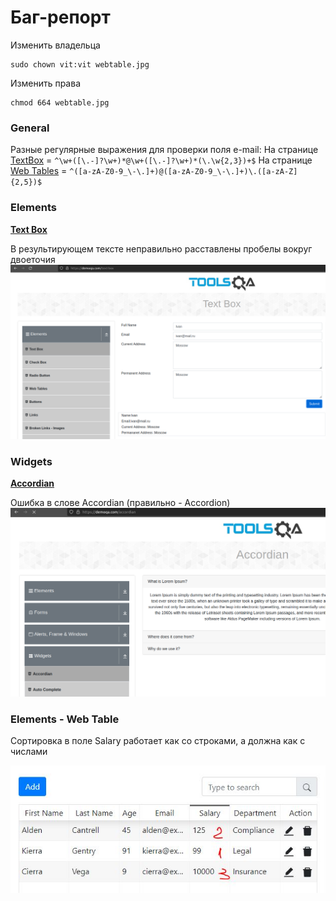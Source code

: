 # Баг-репорт


Изменить владельца
```
sudo chown vit:vit webtable.jpg
```
Изменить права
```
chmod 664 webtable.jpg
```
### General

Разные регулярные выражения для проверки поля e-mail:
На странице [TextBox](https://demoqa.com/text-box) = ```^\w+([\.-]?\w+)*@\w+([\.-]?\w+)*(\.\w{2,3})+$```
На странице [Web Tables](https://demoqa.com/webtables) = ```^([a-zA-Z0-9_\-\.]+)@([a-zA-Z0-9_\-\.]+)\.([a-zA-Z]{2,5})$```

### Elements
**[Text Box](https://demoqa.com/text-box)**

В результирующем тексте неправильно расставлены пробелы вокруг двоеточия
![Alt text](images/textbox.png)

### Widgets

**[Accordian](https://demoqa.com/accordian)**

Oшибка в слове Accordian (правильно - Accordion)
![Oшибка в слове Accordian (правильно - Accordion)](images/accordion.png)

### Elements - Web Table

Сортировка в поле Salary работает как со строками, а должна как с числами

![Сортировка в поле Salary работает как со строками, а должна как с числами](images/webtable.jpg)
